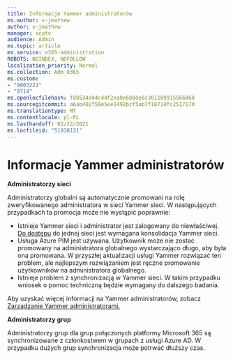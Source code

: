 ```yaml
---
title: Informacje Yammer administratorów
ms.author: v-jmathew
author: v-jmathew
manager: scotv
audience: Admin
ms.topic: article
ms.service: o365-administration
ROBOTS: NOINDEX, NOFOLLOW
localization_priority: Normal
ms.collection: Adm_O365
ms.custom:
- "9003221"
- "9714"
ms.openlocfilehash: fd8534d44c44f2ea8e6b0de8c361109915566868
ms.sourcegitcommit: a6ab402f59e5ee1492bcf5ab7f18714fc251717d
ms.translationtype: MT
ms.contentlocale: pl-PL
ms.lasthandoff: 03/22/2021
ms.locfileid: "51038131"
---
```

# <a name="about-yammer-admins"></a>Informacje Yammer administratorów

**Administratorzy sieci**

Administratorzy globalni są automatycznie promowani na rolę zweryfikowanego administratora w sieci Yammer sieci. W następujących przypadkach ta promocja może nie wystąpić poprawnie:

- Istnieje Yammer sieci i administrator jest zalogowany do niewłaściwej. [Do dostępu](https://docs.microsoft.com/yammer/configure-your-yammer-network/consolidate-multiple-yammer-networks) do jednej sieci jest wymagana konsolidacja Yammer sieci.
- Usługa Azure PIM jest używana. Użytkownik może nie zostać promowany na administratora globalnego wystarczająco długo, aby była ona promowana. W przyszłej aktualizacji usługi Yammer rozwiązać ten problem, ale najlepszym rozwiązaniem jest ręczne promowanie użytkowników na administratora globalnego.
- Istnieje problem z synchronizacją w Yammer sieci. W takim przypadku wniosek o pomoc techniczną będzie wymagany do dalszego badania.

Aby uzyskać więcej informacji na Yammer administratorów, zobacz [Zarządzanie Yammer administratorami.](https://docs.microsoft.com/yammer/manage-yammer-users/manage-yammer-admins)

**Administratorzy grup**

Administratorzy grup dla grup połączonych platformy Microsoft 365 są synchronizowane z członkostwem w grupach z usługi Azure AD. W przypadku dużych grup synchronizacja może potrwać dłuższy czas.
